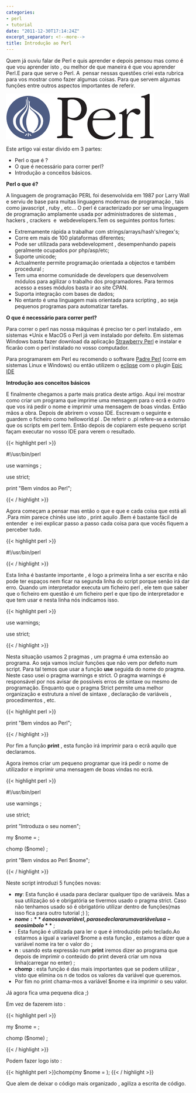 ```yaml
---
categories:
- perl
- tutorial
date: "2011-12-30T17:14:24Z"
excerpt_separator: <!--more-->
title: Introdução ao Perl
---
```


Quem já ouviu falar de Perl e quis aprender e depois pensou mas como é que vou aprender isto , ou melhor de que maneira é que vou aprender Perl.E para que serve o Perl. A  pensar nessas questões criei esta rubrica para vos mostrar como fazer algumas coisas. Para que servem algumas funções entre outros aspectos importantes de referir.

![perl](/assets/images/perl.png)


Este artigo vai estar divido em 3 partes:

*   Perl o que é ?
*   O que é necessário para correr perl?
*   Introdução a conceitos básicos.

<!--more-->
**Perl o que é?**

A linguagem de programação PERL foi desenvolvida em 1987 por Larry Wall e serviu de base para muitas linguagens modernas de programação , tais como javascript , ruby , etc... O perl é caracterizado por ser uma linguagem de programação amplamente usada por administradores de sistemas , hackers , crackers  e  webdevelopers.Tem os seguintes pontos fortes:

*   Extremamente rápida a trabalhar com strings/arrays/hash's/regex's;
*   Corre em mais de 100 plataformas diferentes;
*   Pode ser utilizada para webdevelopment , desempenhando papeis geralmente ocupados por php/asp/etc;
*   Suporte unicode;
*   Actualmente permite programação orientada a objectos e também procedural ;
*   Tem uma enorme comunidade de developers que desenvolvem módulos para agilizar o trabalho dos programadores. Para termos acesso a esses módulos basta ir ao site CPAN.
*   Suporta integração com bases de dados;
*   No entanto é uma linguagem mais orientada para scripting , ao seja pequenos programas para automatizar tarefas.

**O que é necessário para correr perl?**

Para correr o perl nas nossa máquinas é preciso ter o perl instalado , em sistemas *Unix e MacOS o Perl já vem instalado por defeito. Em sistemas Windows basta fazer download da aplicação [Strawberry Perl](http://strawberryperl.com/ "Strawberry Perl") e instalar e ficarão com o perl instalado no vosso computador.

Para programarem em Perl eu recomendo o software [Padre Perl](http://padre.perlide.org/ "Padre Perl") (corre em sistemas Linux e Windows) ou então utilizem o [eclipse](http://www.eclipse.org/ "Eclipse") com o plugin [Epic IDE](http://www.epic-ide.org/ "EPIC IDE")

**Introdução aos conceitos básicos**

E finalmente chegamos a parte mais pratica deste artigo. Aqui irei mostrar como criar um programa que imprime uma mensagem para o ecrã e outro que vos irá pedir o nome e imprimir uma mensagem de boas vindas. Então mãos a obra. Depois de abrirem o vosso IDE. Escrevam o seguinte e guardem o ficheiro como helloworld.pl . De referir o .pl refere-se a extensão que os scripts em perl tem. Então depois de copiarem este pequeno script façam executar no vosso IDE para verem o resultado.

{{< highlight perl >}}

#!/usr/bin/perl

use warnings ;

use strict;

print "Bem vindos ao Perl";

{{< / highlight >}}

Agora começam a pensar mas então o que e que e cada coisa que está ali .Para mim parece chinês use isto , print aquilo .Bem é bastante fácil de entender  e irei explicar passo a passo cada coisa para que vocês fiquem a perceber tudo.

{{< highlight perl >}}

#!/usr/bin/perl

{{< / highlight >}}

Esta linha é bastante importante , é logo a primeira linha a ser escrita e não pode ter espaços nem ficar na segunda linha do script porque senão irá dar erro. Quando um interpretador executa um ficheiro perl , ele tem que saber que o ficheiro em questão é um ficheiro perl e que tipo de interpretador e que tem usar e nesta linha nós indicamos isso.

{{< highlight perl >}}

use warnings;

use strict;

{{< / highlight >}}

Nesta situação usamos 2 pragmas , um pragma é uma extensão ao programa. Ao seja vamos incluir funções que não vem por defeito num script. Para tal temos que usar a função **use** seguida do nome do pragma. Neste caso usei o pragma warnings e strict. O pragma warnings é responsável por nos avisar de possíveis erros de sintaxe ou mesmo de programação. Enquanto que o pragma Strict permite uma melhor organização e estrutura a nível de sintaxe , declaração de variáveis , procedimentos , etc.

{{< highlight perl >}}

print "Bem vindos ao Perl";

{{< / highlight >}}

Por fim a função **print** , esta função irá imprimir para o ecrã aquilo que declaramos.

Agora iremos criar um pequeno programar que irá pedir o nome de utilizador e imprimir uma mensagem de boas vindas no ecrã.

{{< highlight perl >}}

#!/usr/bin/perl

use warnings ;

use strict;

print "Introduza o seu nomen";

my $nome = <stdin>;</stdin>

chomp ($nome) ;

print "Bem vindos ao Perl $nome";

{{< / highlight >}}

Neste script introduzi 5 funções novas:

*   **my**: Esta função é usada para declarar qualquer tipo de variáveis. Mas a sua utilização só e obrigatória se tivermos usado o pragma strict. Caso não tenhamos usado só é obrigatório utilizar dentro de funções(mas isso fica para outro tutorial ;) );
*   **$nome:** é a nossa variável , para se declarar uma variável usa-se o simbolo **$** ;
*   : Esta função é utilizada para ler o que é introduzido pelo teclado.Ao estarmos a igual a variavel $nome a esta função , estamos a dizer que a variável nome ira ter o valor do <stdin>;</stdin>
*   **n** : usando esta expressão num **print** iremos dizer ao programa que depois de imprimir o conteúdo do print deverá criar um nova linha(carregar no enter) ;
*   **chomp** : esta função é das mais importantes que se podem utilizar , visto que elimina os n de todos os valores da variável que queremos.
*   Por fim no print chama-mos a variável $nome e ira imprimir o seu valor.

Já agora fica uma pequena dica ;)

Em vez de fazerem isto :

{{< highlight perl >}}

my $nome = <stdin>;</stdin>

chomp ($nome) ;

{{< / highlight >}}

Podem fazer logo isto :

{{< highlight perl >}}chomp(my $nome = <stdin>); {{< / highlight >}}</stdin>

Que alem de deixar o código mais organizado , agiliza a escrita de código.
